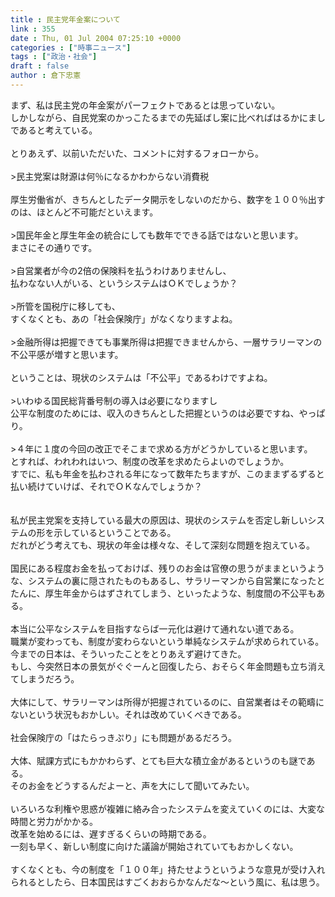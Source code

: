 ```yaml
---
title : 民主党年金案について
link : 355
date : Thu, 01 Jul 2004 07:25:10 +0000
categories : ["時事ニュース"]
tags : ["政治・社会"]
draft : false
author : 倉下忠憲
---
```


まず、私は民主党の年金案がパーフェクトであるとは思っていない。<BR>しかしながら、自民党案のかっこたるまでの先延ばし案に比べればはるかにましであると考えている。<BR><BR>とりあえず、以前いただいた、コメントに対するフォローから。<BR><BR> &gt;民主党案は財源は何％になるかわからない消費税<BR><BR>厚生労働省が、きちんとしたデータ開示をしないのだから、数字を１００％出すのは、ほとんど不可能だといえます。<BR><BR>&gt;国民年金と厚生年金の統合にしても数年でできる話ではないと思います。<BR>まさにその通りです。<BR><BR>&gt;自営業者が今の2倍の保険料を払うわけありませんし、<BR>払わなない人がいる、というシステムはＯＫでしょうか？<BR><BR>&gt;所管を国税庁に移しても、<BR>すくなくとも、あの「社会保険庁」がなくなりますよね。<BR><BR>&gt;金融所得は把握できても事業所得は把握できませんから、一層サラリーマンの不公平感が増すと思います。<BR><BR>ということは、現状のシステムは「不公平」であるわけですよね。<BR><BR>&gt;いわゆる国民総背番号制の導入は必要になりますし<BR>公平な制度のためには、収入のきちんとした把握というのは必要ですね、やっぱり。<BR><BR>&gt;４年に１度の今回の改正でそこまで求める方がどうかしていると思います。<BR>とすれば、われわれはいつ、制度の改革を求めたらよいのでしょうか。<BR>すでに、私も年金を払わされる年になって数年たちますが、このままずるずると払い続けていけば、それでＯＫなんでしょうか？<BR><BR><BR>私が民主党案を支持している最大の原因は、現状のシステムを否定し新しいシステムの形を示しているということである。<BR>だれがどう考えても、現状の年金は様々な、そして深刻な問題を抱えている。<BR><BR>国民にある程度お金を払っておけば、残りのお金は官僚の思うがままというような、システムの裏に隠されたものもあるし、サラリーマンから自営業になったとたんに、厚生年金からはずされてしまう、といったような、制度間の不公平もある。<BR><BR>本当に公平なシステムを目指すならば一元化は避けて通れない道である。<BR>職業が変わっても、制度が変わらないという単純なシステムが求められている。<BR>今までの日本は、そういったことをとりあえず避けてきた。<BR>もし、今突然日本の景気がぐぐーんと回復したら、おそらく年金問題も立ち消えてしまうだろう。<BR><BR>大体にして、サラリーマンは所得が把握されているのに、自営業者はその範疇にないという状況もおかしい。それは改めていくべきである。<BR><BR>社会保険庁の「はたらっきぷり」にも問題があるだろう。<BR><BR>大体、賦課方式にもかかわらず、とても巨大な積立金があるというのも謎である。<BR>そのお金をどうするんだよーと、声を大にして聞いてみたい。<BR><BR>いろいろな利権や思惑が複雑に絡み合ったシステムを変えていくのには、大変な時間と労力がかかる。<BR>改革を始めるには、遅すぎるくらいの時期である。<BR>一刻も早く、新しい制度に向けた議論が開始されていてもおかしくない。<BR><BR>すくなくとも、今の制度を「１００年」持たせようというような意見が受け入れられるとしたら、日本国民はすごくおおらかなんだな～という風に、私は思う。<br><br>
